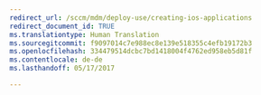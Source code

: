 ```yaml
---
redirect_url: /sccm/mdm/deploy-use/creating-ios-applications
redirect_document_id: TRUE
ms.translationtype: Human Translation
ms.sourcegitcommit: f9097014c7e988ec8e139e518355c4efb19172b3
ms.openlocfilehash: 334479514dcbc7bd1418004f4762ed958eb5d81f
ms.contentlocale: de-de
ms.lasthandoff: 05/17/2017

---
```


